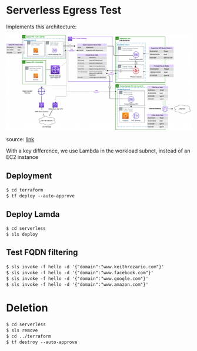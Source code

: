 # Serverless Egress Test

Implements this architecture:

![architecture](index.png)

source: [link](https://aws.amazon.com/blogs/networking-and-content-delivery/deployment-models-for-aws-network-firewall/)

With a key difference, we use Lambda in the workload subnet, instead of an EC2 instance

## Deployment

    $ cd terraform
    $ tf deploy --auto-approve

## Deploy Lamda

    $ cd serverless
    $ sls deploy

## Test FQDN filtering

    $ sls invoke -f hello -d '{"domain":"www.keithrozario.com"}'
    $ sls invoke -f hello -d '{"domain":"www.facebook.com"}'
    $ sls invoke -f hello -d '{"domain":"www.google.com"}'
    $ sls invoke -f hello -d '{"domain":"www.amazon.com"}'

# Deletion

    $ cd serverless
    $ sls remove
    $ cd ../terraform
    $ tf destroy --auto-approve

